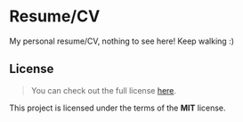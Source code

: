 # Resume/CV

My personal resume/CV, nothing to see here! Keep walking :)

## License

> You can check out the full license [here](LICENSE.txt).

This project is licensed under the terms of the **MIT** license.
